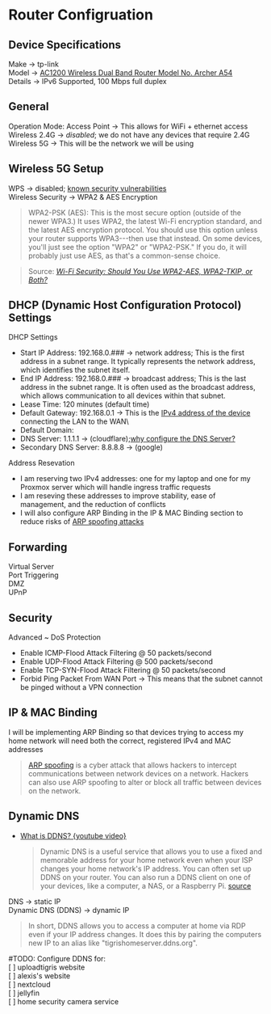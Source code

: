 # Router Configruation
## Device Specifications
Make &rarr; tp-link \
Model &rarr; [AC1200 Wireless Dual Band Router Model No. Archer A54](https://www.tp-link.com/us/home-networking/wifi-router/archer-a54/) \
Details &rarr; IPv6 Supported, 100 Mbps full duplex
## General
Operation Mode: Access Point &rarr; This allows for WiFi + ethernet access \
Wireless 2.4G &rarr; *disabled*; we do not have any devices that require 2.4G \
Wireless 5G &rarr; This will be the network we will be using
## Wireless 5G Setup
WPS &rarr; disabled; [known security vulnerabilities](https://www.howtogeek.com/176124/wi-fi-protected-setup-wps-is-insecure-heres-why-you-should-disable-it/) \
Wireless Security &rarr; WPA2 & AES Encryption
>WPA2-PSK (AES): This is the most secure option (outside of the newer WPA3.) It uses WPA2, the latest Wi-Fi encryption standard, and the latest AES encryption protocol. You should use this option unless your router supports WPA3---then use that instead. On some devices, you'll just see the option "WPA2" or "WPA2-PSK." If you do, it will probably just use AES, as that's a common-sense choice.

>Source: <i>[Wi-Fi Security: Should You Use WPA2-AES, WPA2-TKIP, or Both?](https://www.howtogeek.com/204697/wi-fi-security-should-you-use-wpa2-aes-wpa2-tkip-or-both/)</i>

## DHCP (Dynamic Host Configuration Protocol) Settings
DHCP Settings
- Start IP Address: 192.168.0.### &rarr; network address; This is the first address in a subnet range. It typically represents the network address, which identifies the subnet itself. 
- End IP Address: 192.168.0.### &rarr; broadcast address; This is the last address in the subnet range. It is often used as the broadcast address, which allows communication to all devices within that subnet. 
- Lease Time: 120 minutes (default time) 
- Default Gateway: 192.168.0.1 &rarr; This is the [IPv4 address of the device](https://www.youtube.com/watch?v=pCcJFdYNamc) connecting the LAN to the WAN\
- Default Domain: 
- DNS Server: 1.1.1.1 &rarr; (cloudflare);[why configure the DNS Server?](https://theispinfo.com/best-dns-settings-for-faster-internet/) 
- Secondary DNS Server: 8.8.8.8 &rarr; (google) 
  
Address Resevation
- I am reserving two IPv4 addresses: one for my laptop and one for my Proxmox server which will handle ingress traffic requests
- I am reseving these addresses to improve stability, ease of management, and the reduction of conflicts 
- I will also configure ARP Binding in the IP & MAC Binding section to reduce risks of [ARP spoofing attacks](https://www.geeksforgeeks.org/ethical-hacking/what-is-arp-spoofing-attack/)

## Forwarding
Virtual Server \
Port Triggering \
DMZ \
UPnP 

## Security
Advanced ~ DoS Protection
- Enable ICMP-Flood Attack Filtering @ 50 packets/second
- Enable UDP-Flood Attack Filtering @ 500 packets/second
- Enable TCP-SYN-Flood Attack Filtering @ 50 packets/second
- Forbid Ping Packet From WAN Port &rarr; This means that the subnet cannot be pinged without a VPN connection

## IP & MAC Binding
I will be implementing ARP Binding so that devices trying to access my home network will need both the correct, registered IPv4 and MAC addresses
>[ARP spoofing](https://www.geeksforgeeks.org/ethical-hacking/what-is-arp-spoofing-attack/) is a cyber attack that allows hackers to intercept communications between network devices on a network. Hackers can also use ARP spoofing to alter or block all traffic between devices on the network.
>
## Dynamic DNS
- [What is DDNS? {youtube video}](https://www.youtube.com/watch?v=rOLGvZagdC0)
  
  > Dynamic DNS is a useful service that allows you to use a fixed and memorable address for your home network even when your ISP changes your home network's IP address. You can often set up DDNS on your router. You can also run a DDNS client on one of your devices, like a computer, a NAS, or a Raspberry Pi. [source](https://www.howtogeek.com/866573/what-is-dynamic-dns-ddns-and-how-do-you-set-it-up/)

DNS &rarr; static IP \
Dynamic DNS (DDNS) &rarr; dynamic IP

> In short, DDNS allows you to access a computer at home via RDP even if your IP address changes. It does this by pairing the computers new IP to an alias like "tigrishomeserver.ddns.org".

#TODO: Configure DDNS for: \
[ ] uploadtigris website \
[ ] alexis's website \
[ ] nextcloud \
[ ] jellyfin \
[ ] home security camera service
